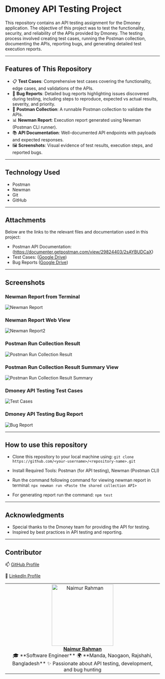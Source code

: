 # **Dmoney API Testing Project**

This repository contains an API testing assignment for the Dmoney application. The objective of this project was to test the functionality, security, and reliability of the APIs provided by Dmoney. The testing process involved creating test cases, running the Postman collection, documenting the APIs, reporting bugs, and generating detailed test execution reports.

---

## **Features of This Repository**

- 📋 **Test Cases**: Comprehensive test cases covering the functionality, edge cases, and validations of the APIs.
- 🐛 **Bug Reports**: Detailed bug reports highlighting issues discovered during testing, including steps to reproduce, expected vs actual results, severity, and priority.
- 🚀 **Postman Collection**: A runnable Postman collection to validate the APIs.
- 📊 **Newman Report**: Execution report generated using Newman (Postman CLI runner).
- 📚 **API Documentation**: Well-documented API endpoints with payloads and expected responses.
- 🖼️ **Screenshots**: Visual evidence of test results, execution steps, and reported bugs.

---

## **Technology Used**
- Postman
- Newman
- Git
- GitHub

---

## **Attachments**

Below are the links to the relevant files and documentation used in this project:

- Postman API Documentation: (https://documenter.getpostman.com/view/29824403/2sAYBUDCaX)
- Test Cases: ([Google Drive](https://docs.google.com/spreadsheets/d/1GrI2XLZcwfzo2h96dR85XxO2u7ULTNrX/edit?usp=sharing&ouid=110546369274991132470&rtpof=true&sd=true))
- Bug Reports ([Google Drive](https://docs.google.com/spreadsheets/d/1nEwC_a8F3VeVVnD1DBEKT1ikCmS0wqcU/edit?usp=sharing&ouid=110546369274991132470&rtpof=true&sd=true))

---

## **Screenshots**
### Newman Report from Terminal 
![Newman Report](https://github.com/user-attachments/assets/12cbf71f-545c-4bac-a98a-3bd0826f7856)

### Newman Report Web View
![Newman Report2](https://github.com/user-attachments/assets/511d43c9-74ce-459c-8c86-63b6649f06a8)

### Postman Run Collection Result
![Postman Run Collection Result](https://github.com/user-attachments/assets/bce83ce2-436d-4dca-b8fc-9e0716e98a69)

### Postman Run Collection Result Summary View
![Postman Run Collection Result Summary](https://github.com/user-attachments/assets/0a10e7ef-0ed4-4911-891c-c4f33808b136)

### Dmoney API Testing Test Cases
![Test Cases](https://github.com/user-attachments/assets/74ea1c4a-fd2e-4160-8025-24f10622a28c)

### Dmoney API Testing Bug Report
![Bug Report](https://github.com/user-attachments/assets/000863e0-ddd9-4115-88cf-46dc2e15f4cf)

---


## How to use this repository
- Clone this repository to your local machine using:
`git clone https://github.com/<your-username>/<repository-name>.git`

- Install Required Tools: Postman (for API testing), Newman (Postman CLI)
- Run the command following command for viewing newman report in terminal: `npx newman run <Paste the shared collection API>`
- For generating report run the command: `npm test`

---

## Acknowledgments
- Special thanks to the Dmoney team for providing the API for testing.
- Inspired by best practices in API testing and reporting.

---
## **Contributor**

<table>
  <tr>
    <td align="center">
      <a href="https://github.com/NaimurRahman-11">
        <img src="https://scontent.fjsr8-1.fna.fbcdn.net/v/t39.30808-6/428019115_3656021644686390_2195376236524137515_n.jpg?_nc_cat=100&ccb=1-7&_nc_sid=6ee11a&_nc_eui2=AeFe-30rT3X3jGJIBpLZMtxRzPpkkHpywu3M-mSQenLC7Xi6tJ4c2d3493d-0KqM-l6QnhuyUVBlw7aO8u7SCuLx&_nc_ohc=cohTjwd5eesQ7kNvgHxhdr-&_nc_zt=23&_nc_ht=scontent.fjsr8-1.fna&_nc_gid=ArF4gwoAav97XzwHEhVbggN&oh=00_AYBfyNWupOGkLbLqLXdXL8DPwuU7RQ4msUjaVLd4L9UIHw&oe=6748958C" width="200" height="200" alt="Naimur Rahman"/>
        <br />
        <b>Naimur Rahman</b>
      </a>
      <br />
      🎓 **Software Engineer**  
      🌍 **Manda, Naogaon, Rajshahi, Bangladesh**  
      ✨ Passionate about API testing, development, and bug hunting  
    </td>
  </tr>
  <tr>
    <p>📫 <a href="https://github.com/NaimurRahman-11">GitHub Profile</a></p>
      <p>💼 <a href="https://linkedin.com/in/naimurrahman11">LinkedIn Profile</a></p>
  </tr>
</table>
